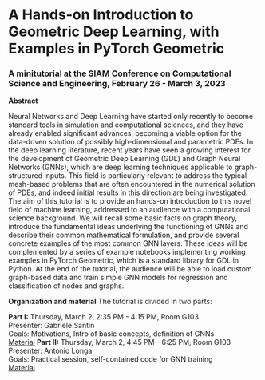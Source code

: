 # A Hands-on Introduction to Geometric Deep Learning, with Examples in PyTorch Geometric

### A minitutorial at the SIAM Conference on Computational Science and Engineering, February 26 - March 3, 2023  

**Abstract**  

Neural Networks and Deep Learning have started only recently to become standard tools in simulation and computational sciences, and they have already enabled significant advances, becoming a viable option for the data-driven solution of possibly high-dimensional and parametric PDEs. In the deep learning literature, recent years have seen a growing interest for the development of Geometric Deep Learning (GDL) and Graph Neural Networks (GNNs), which are deep learning techniques applicable to graph-structured inputs. This field is particularly relevant to address the typical mesh-based problems that are often encountered in the numerical solution of PDEs, and indeed initial results in this direction are being investigated. The aim of this tutorial is to provide an hands-on introduction to this novel field of machine learning, addressed to an audience with a computational science background. We will recall some basic facts on graph theory, introduce the fundamental ideas underlying the functioning of GNNs and describe their common mathematical formulation, and provide several concrete examples of the most common GNN layers. These ideas will be complemented by a series of example notebooks implementing working examples in PyTorch Geometric, which is a standard library for GDL in Python. At the end of the tutorial, the audience will be able to load custom graph-based data and train simple GNN models for regression and classification of nodes and graphs.  

**Organization and material**
The tutorial is divided in two parts:

**Part I:** Thursday, March 2, 2:35 PM - 4:15 PM, Room G103  
Presenter: Gabriele Santin  
Goals: Motivations, Intro of basic concepts, definition of GNNs  
[Material](https://gabrielesantin.github.io/tutorial-SIAM-CSE/)
**Part II:** Thursday, March 2, 4:45 PM - 6:25 PM, Room G103  
Presenter:  Antonio Longa  
Goals: Practical session, self-contained code for GNN training  
[Material](https://gabrielesantin.github.io/tutorial-SIAM-CSE/)
